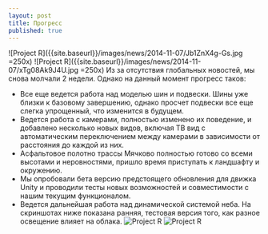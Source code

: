 ```yaml
---
layout: post
title: Прогресс
published: true
---
```

![Project R]({{site.baseurl}}/images/news/2014-11-07/Jb1ZnX4g-Gs.jpg =250x) ![Project R]({{site.baseurl}}/images/news/2014-11-07/xTg08Ak9J4U.jpg =250x)
Из за отсутствия глобальных новостей, мы снова молчали 2 недели.
Однако на данный момент прогресс таков:

 - Все еще ведется работа над моделью шин и подвески. Шины уже близки к базовому завершению, однако просчет подвески все еще слегка упрощенный, что изменится в будущем.
 - Ведется работа с камерами, полностью изменено их поведение, и добавлено несколько новых видов, включая ТВ вид с автоматическим переключением между камерами в зависимости от расстояния до каждой из них.
 - Асфальтовое полотно трассы Мячково полностью готово со всеми высотами и неровностями, пришло время приступать к ландшафту и окружению.
 - Мы опробовали бета версию предстоящего обновления для движка Unity и проводили тесты новых возможностей и совместимости с нашим текущим функционалом.
 - Ведется дальнейшая работа над динамической системой неба. На скриншотах ниже показана ранняя, тестовая версия того, как разное освещение влияет на облака.
![Project R]({{site.baseurl}}/images/news/2014-11-07/Jb1ZnX4g-Gs.jpg)
![Project R]({{site.baseurl}}/images/news/2014-11-07/xTg08Ak9J4U.jpg)